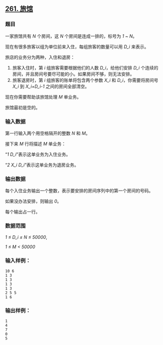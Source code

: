 ## [261. 旅馆](https://www.acwing.com/problem/content/263/)

### 题目

一家旅馆共有 *N* 个房间，这 *N* 个房间是连成一排的，标号为 *1 ~ N*。

现在有很多旅客以组为单位前来入住，每组旅客的数量可以用 *D_i* 来表示。

旅店的业务分为两种，入住和退房：

1. 旅客入住时，第 *i* 组旅客需要根据他们的人数 *D_i*，给他们安排 *D_i* 个连续的房间，并且房间号要尽可能的小。如果房间不够，则无法安排。
2. 旅客退房时，第 *i* 组旅客的账单将包含两个参数 *X_i* 和 *D_i*，你需要将房间号 *X_i* 到 *X_i+D_i-1* 之间的房间全部清空。

现在你需要帮助该旅馆处理 *M* 单业务。

旅馆最初是空的。

### 输入数据

第一行输入两个用空格隔开的整数 *N* 和 *M*。

接下来 *M* 行将描述 *M* 单业务：

“*1* *D_i*”表示这单业务为入住业务。

“*2* *X_i* *D_i*”表示这单业务为退房业务。

### 输出数据

每个入住业务输出一个整数，表示要安排的房间序列中的第一个房间的号码。

如果没办法安排，则输出 *0*。

每个输出占一行。

### 数据范围

*1 ≤ D_i ≤ N ≤ 50000*,

*1 ≤ M < 50000*

### 输入样例：

```
10 6
1 3
1 3
1 3
1 3
2 5 5
1 6
```

### 输出样例：

```
1
4
7
0
5
```
